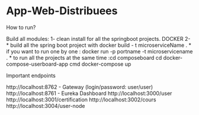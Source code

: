 # App-Web-Distribuees
How to run?

Build all modules:
1- clean install for all the springboot projects.
DOCKER
2-  * build all the spring boot project with docker build - t microserviceName .
    * if you want to run one by one : docker run -p portname -t microservicename .
    * to run all the projects at the same time :cd composeboard
                                                cd docker-compose-userboard-app
                                                cmd docker-compose up 

Important endpoints

http://localhost:8762 - Gateway (login/password: user/user)
http://localhost:8761 - Eureka Dashboard
http://localhost:3000/user
http://localhost:3001/certification 
http://localhost:3002/cours
http://localhost:3004/user-node
